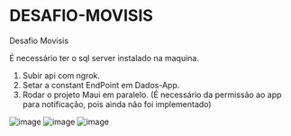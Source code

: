 # DESAFIO-MOVISIS
Desafio Movisis

É necessário ter o sql server instalado na maquina.
1. Subir api com ngrok.
2. Setar a constant EndPoint em Dados-App.
3. Rodar o projeto Maui em paralelo. (É necessário da permissão ao app para notificação, pois ainda não foi implementado)
   
![image](https://github.com/user-attachments/assets/1a2c4088-f8bc-4e1f-8fce-2aad4f599aa8)
![image](https://github.com/user-attachments/assets/9ed6080d-1526-498a-b5b8-2c3c3e71d1a1)
![image](https://github.com/user-attachments/assets/7bb6fda0-0fcd-45cb-ad26-2c9b5cf6b088)

